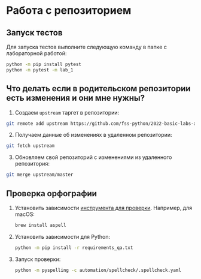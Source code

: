 # Работа с репозиторием

## Запуск тестов

Для запуска тестов выполните следующую команду в папке с лабораторной работой:

```bash
python -m pip install pytest
python -m pytest -m lab_1
```

## Что делать если в родительском репозитории есть изменения и они мне нужны?

1. Создаем `upstream` таргет в репозитории:

```bash
git remote add upstream https://github.com/fss-python/2022-basic-labs-admin
```

2. Получаем данные об изменениях в удаленном репозитории:

```bash
git fetch upstream
```

3. Обновляем свой репозиторий с изменениями из удаленного репозитория:

```bash
git merge upstream/master
```

## Проверка орфографии

1. Установить зависимости 
   [инструмента для проверки](https://facelessuser.github.io/pyspelling/#usage-in-linux). 
   Например, для macOS:

   ```bash
   brew install aspell
   ```

1. Установить зависимости для Python:

   ```bash
   python -m pip install -r requirements_qa.txt
   ```

1. Запуск проверки:

   ```bash
   python -m pyspelling -c automation/spellcheck/.spellcheck.yaml
   ```